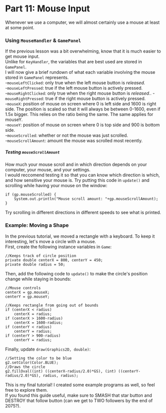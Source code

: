# Part 11: Mouse Input

Whenever we use a computer, we will almost certainly use a mouse at least at some point.  

### Using `MouseHandler` & `GamePanel`

If the previous lesson was a bit overwhelming, know that it is much easier to get mouse input.  
Unlike for `KeyHandler`, the variables that are best used are stored in `GamePanel`.  
I will now give a brief rundown of what each variable involving the mouse stored in `GamePanel` represents.  
-`mouseLeftClicked`: only true when the left mouse button is *released.*  
-`mouseLeftPressed`: true if the left mouse button is actively pressed.  
-`mouseRightClicked`: only true when the right mouse button is *released.*. 
-`mouseRightPressed`: true if the right mouse button is actively pressed.  
-`mouseX`: position of mouse on screen where 0 is left side and 1600 is right side. The position is scaled so that it will always be between 0-1600, even if 1.5x bigger. This relies on the ratio being the same. The same applies for mouseY.  
-`mouseY`: position of mouse on screen where 0 is top side and 900 is bottom side.  
-`mouseScrolled`: whether or not the mouse was just scrolled.  
-`mouseScrollAmount`: amount the mouse was scrolled most recently.  

##### Testing `mouseScrollAmount`

How much your mouse scroll and in which direction depends on your computer, your mouse, and your settings.  
I would reccomend testing it so that you can know which direction is which, and how sensitive your mouse is. Try putting this code in `update()` and scrolling while having your mouse on the window:  

    if (gp.mouseScrolled) {
        System.out.println("Mouse scroll amount: "+gp.mouseScrollAmount);
    }
    
Try scrolling in different directions in different speeds to see what is printed.  

### Example: Moving a Shape

In the previous tutorial, we moved a rectangle with a keyboard. To keep it interesting, let's move a circle with a mouse.  
First, create the following instance variables in `Game`:  

    //Keeps track of circle position
    private double centerX = 800, centerY = 450;
    private double radius = 50;
    
Then, add the following code to `update()` to make the circle's position change while staying in bounds:  

    //Mouse controls
    centerX = gp.mouseX;
    centerY = gp.mouseY;

    //Keeps rectangle from going out of bounds
    if (centerX < radius)
        centerX = radius;
    if (centerX > 1600-radius)
        centerX = 1600-radius;
    if (centerY < radius)
        centerY = radius;
    if (centerY > 900-radius)
        centerY = radius;

Finally, update `draw(Graphics2D, double)`:

    //Setting the color to be blue
    g2.setColor(Color.BLUE);
    //Draws the circle
    g2.fillOval((int) ((centerX-radius/2.0)*GS), (int) ((centerY-radius/2.0)*GS), radius, radius);
    
This is my final tutorial! I created some example programs as well, so feel free to explore them.  
If you found this guide useful, make sure to SMASH that star button and DESTROY that follow button (can we get to TWO followers by the end of 2075?).    
